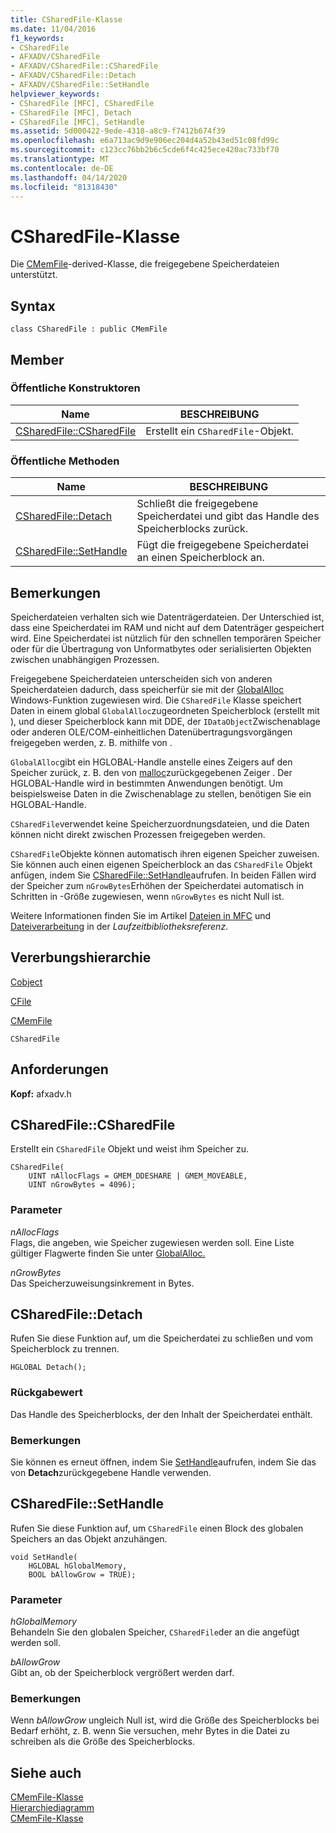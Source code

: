 ```yaml
---
title: CSharedFile-Klasse
ms.date: 11/04/2016
f1_keywords:
- CSharedFile
- AFXADV/CSharedFile
- AFXADV/CSharedFile::CSharedFile
- AFXADV/CSharedFile::Detach
- AFXADV/CSharedFile::SetHandle
helpviewer_keywords:
- CSharedFile [MFC], CSharedFile
- CSharedFile [MFC], Detach
- CSharedFile [MFC], SetHandle
ms.assetid: 5d000422-9ede-4318-a8c9-f7412b674f39
ms.openlocfilehash: e6a713ac9d9e906ec204d4a52b43ed51c08fd99c
ms.sourcegitcommit: c123cc76bb2b6c5cde6f4c425ece420ac733bf70
ms.translationtype: MT
ms.contentlocale: de-DE
ms.lasthandoff: 04/14/2020
ms.locfileid: "81318430"
---
```

# <a name="csharedfile-class"></a>CSharedFile-Klasse

Die [CMemFile](../../mfc/reference/cmemfile-class.md)-derived-Klasse, die freigegebene Speicherdateien unterstützt.

## <a name="syntax"></a>Syntax

```
class CSharedFile : public CMemFile
```

## <a name="members"></a>Member

### <a name="public-constructors"></a>Öffentliche Konstruktoren

|Name|BESCHREIBUNG|
|----------|-----------------|
|[CSharedFile::CSharedFile](#csharedfile)|Erstellt ein `CSharedFile`-Objekt.|

### <a name="public-methods"></a>Öffentliche Methoden

|Name|BESCHREIBUNG|
|----------|-----------------|
|[CSharedFile::Detach](#detach)|Schließt die freigegebene Speicherdatei und gibt das Handle des Speicherblocks zurück.|
|[CSharedFile::SetHandle](#sethandle)|Fügt die freigegebene Speicherdatei an einen Speicherblock an.|

## <a name="remarks"></a>Bemerkungen

Speicherdateien verhalten sich wie Datenträgerdateien. Der Unterschied ist, dass eine Speicherdatei im RAM und nicht auf dem Datenträger gespeichert wird. Eine Speicherdatei ist nützlich für den schnellen temporären Speicher oder für die Übertragung von Unformatbytes oder serialisierten Objekten zwischen unabhängigen Prozessen.

Freigegebene Speicherdateien unterscheiden sich von anderen Speicherdateien dadurch, dass speicherfür sie mit der [GlobalAlloc](/windows/win32/api/winbase/nf-winbase-globalalloc) Windows-Funktion zugewiesen wird. Die `CSharedFile` Klasse speichert Daten in einem global `GlobalAlloc`zugeordneten Speicherblock (erstellt mit ), und dieser Speicherblock kann mit DDE, der `IDataObject`Zwischenablage oder anderen OLE/COM-einheitlichen Datenübertragungsvorgängen freigegeben werden, z. B. mithilfe von .

`GlobalAlloc`gibt ein HGLOBAL-Handle anstelle eines Zeigers auf den Speicher zurück, z. B. den von [malloc](../../c-runtime-library/reference/malloc.md)zurückgegebenen Zeiger . Der HGLOBAL-Handle wird in bestimmten Anwendungen benötigt. Um beispielsweise Daten in die Zwischenablage zu stellen, benötigen Sie ein HGLOBAL-Handle.

`CSharedFile`verwendet keine Speicherzuordnungsdateien, und die Daten können nicht direkt zwischen Prozessen freigegeben werden.

`CSharedFile`Objekte können automatisch ihren eigenen Speicher zuweisen. Sie können auch einen eigenen Speicherblock an das `CSharedFile` Objekt anfügen, indem Sie [CSharedFile::SetHandle](#sethandle)aufrufen. In beiden Fällen wird der Speicher zum `nGrowBytes`Erhöhen der Speicherdatei automatisch in Schritten in -Größe zugewiesen, wenn `nGrowBytes` es nicht Null ist.

Weitere Informationen finden Sie im Artikel [Dateien in MFC](../../mfc/files-in-mfc.md) und [Dateiverarbeitung](../../c-runtime-library/file-handling.md) in der *Laufzeitbibliotheksreferenz*.

## <a name="inheritance-hierarchy"></a>Vererbungshierarchie

[Cobject](../../mfc/reference/cobject-class.md)

[CFile](../../mfc/reference/cfile-class.md)

[CMemFile](../../mfc/reference/cmemfile-class.md)

`CSharedFile`

## <a name="requirements"></a>Anforderungen

**Kopf:** afxadv.h

## <a name="csharedfilecsharedfile"></a><a name="csharedfile"></a>CSharedFile::CSharedFile

Erstellt ein `CSharedFile` Objekt und weist ihm Speicher zu.

```
CSharedFile(
    UINT nAllocFlags = GMEM_DDESHARE | GMEM_MOVEABLE,
    UINT nGrowBytes = 4096);
```

### <a name="parameters"></a>Parameter

*nAllocFlags*<br/>
Flags, die angeben, wie Speicher zugewiesen werden soll. Eine Liste gültiger Flagwerte finden Sie unter [GlobalAlloc.](/windows/win32/api/winbase/nf-winbase-globalalloc)

*nGrowBytes*<br/>
Das Speicherzuweisungsinkrement in Bytes.

## <a name="csharedfiledetach"></a><a name="detach"></a>CSharedFile::Detach

Rufen Sie diese Funktion auf, um die Speicherdatei zu schließen und vom Speicherblock zu trennen.

```
HGLOBAL Detach();
```

### <a name="return-value"></a>Rückgabewert

Das Handle des Speicherblocks, der den Inhalt der Speicherdatei enthält.

### <a name="remarks"></a>Bemerkungen

Sie können es erneut öffnen, indem Sie [SetHandle](#sethandle)aufrufen, indem Sie das von **Detach**zurückgegebene Handle verwenden.

## <a name="csharedfilesethandle"></a><a name="sethandle"></a>CSharedFile::SetHandle

Rufen Sie diese Funktion auf, um `CSharedFile` einen Block des globalen Speichers an das Objekt anzuhängen.

```
void SetHandle(
    HGLOBAL hGlobalMemory,
    BOOL bAllowGrow = TRUE);
```

### <a name="parameters"></a>Parameter

*hGlobalMemory*<br/>
Behandeln Sie den globalen Speicher, `CSharedFile`der an die angefügt werden soll.

*bAllowGrow*<br/>
Gibt an, ob der Speicherblock vergrößert werden darf.

### <a name="remarks"></a>Bemerkungen

Wenn *bAllowGrow* ungleich Null ist, wird die Größe des Speicherblocks bei Bedarf erhöht, z. B. wenn Sie versuchen, mehr Bytes in die Datei zu schreiben als die Größe des Speicherblocks.

## <a name="see-also"></a>Siehe auch

[CMemFile-Klasse](../../mfc/reference/cmemfile-class.md)<br/>
[Hierarchiediagramm](../../mfc/hierarchy-chart.md)<br/>
[CMemFile-Klasse](../../mfc/reference/cmemfile-class.md)
